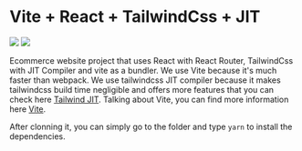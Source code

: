<p align="center">
  <h1>Vite + React + TailwindCss + JIT</h1>
</p>

<p>
<img src="https://img.shields.io/github/stars/vivekascoder/vite-react-tailwind-jit?style=for-the-badge">
<img src="https://img.shields.io/github/forks/vivekascoder/vite-react-tailwind-jit?style=for-the-badge">
</p>

Ecommerce website project that uses React with React Router, TailwindCss with JIT Compiler and vite as a bundler. We use Vite because it's much faster than webpack. We use tailwindcss JIT compiler because it makes tailwindcss build time negligible and offers more features that you can check here [Tailwind JIT](https://tailwindcss.com/docs/just-in-time-mode). Talking about Vite, you can find more information here [Vite](https://vitejs.dev/).


After clonning it, you can simply go to the folder and type `yarn` to install the dependencies.
